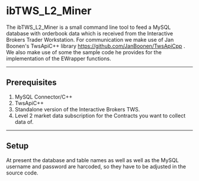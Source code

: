 # ibTWS_L2_Miner

The ibTWS_L2_Miner is a small command line tool to feed a MySQL database with orderbook data which is received
from the Interactive Brokers Trader Workstation. For communication we make use of Jan Boonen's TwsApiC++ library
<href>https://github.com/JanBoonen/TwsApiCpp</href> . We also make use of some the sample code he provides for the implementation 
of the EWrapper functions.

----------------------------
Prerequisites
----------------------------
1. MySQL Connector/C++
2. TwsApiC++
3. Standalone version of the Interactive Brokers TWS.
4. Level 2 market data subscription for the Contracts you want to collect data of.

----------------------------
Setup
----------------------------
At present the database and table names as well as well as the MySQL username and password are harcoded, so they have to be 
adjusted in the source code.
